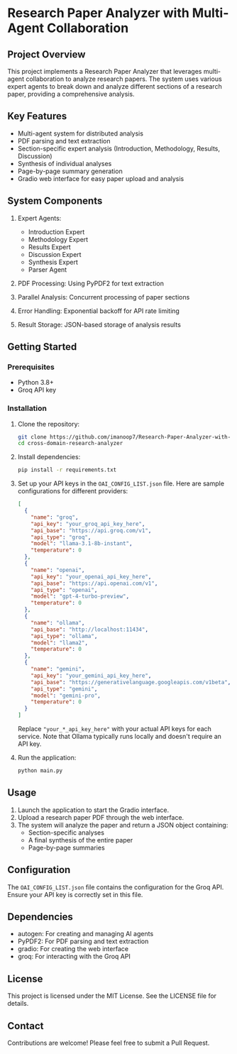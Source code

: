 # Research Paper Analyzer with Multi-Agent Collaboration

## Project Overview

This project implements a Research Paper Analyzer that leverages multi-agent collaboration to analyze research papers. The system uses various expert agents to break down and analyze different sections of a research paper, providing a comprehensive analysis.

## Key Features

- Multi-agent system for distributed analysis
- PDF parsing and text extraction
- Section-specific expert analysis (Introduction, Methodology, Results, Discussion)
- Synthesis of individual analyses
- Page-by-page summary generation
- Gradio web interface for easy paper upload and analysis

## System Components

1. Expert Agents:
   - Introduction Expert
   - Methodology Expert
   - Results Expert
   - Discussion Expert
   - Synthesis Expert
   - Parser Agent

2. PDF Processing: Using PyPDF2 for text extraction
3. Parallel Analysis: Concurrent processing of paper sections
4. Error Handling: Exponential backoff for API rate limiting
5. Result Storage: JSON-based storage of analysis results

## Getting Started

### Prerequisites

- Python 3.8+
- Groq API key

### Installation

1. Clone the repository:
   ```bash
   git clone https://github.com/imanoop7/Research-Paper-Analyzer-with-Multi-Agent-Collaboration
   cd cross-domain-research-analyzer
   ```

2. Install dependencies:
   ```bash
   pip install -r requirements.txt
   ```

3. Set up your API keys in the `OAI_CONFIG_LIST.json` file. Here are sample configurations for different providers:

   ```json
   [
     {
       "name": "groq",
       "api_key": "your_groq_api_key_here",
       "api_base": "https://api.groq.com/v1",
       "api_type": "groq",
       "model": "llama-3.1-8b-instant",
       "temperature": 0
     },
     {
       "name": "openai",
       "api_key": "your_openai_api_key_here",
       "api_base": "https://api.openai.com/v1",
       "api_type": "openai",
       "model": "gpt-4-turbo-preview",
       "temperature": 0
     },
     {
       "name": "ollama",
       "api_base": "http://localhost:11434",
       "api_type": "ollama",
       "model": "llama2",
       "temperature": 0
     },
     {
       "name": "gemini",
       "api_key": "your_gemini_api_key_here",
       "api_base": "https://generativelanguage.googleapis.com/v1beta",
       "api_type": "gemini",
       "model": "gemini-pro",
       "temperature": 0
     }
   ]
   ```

   Replace `"your_*_api_key_here"` with your actual API keys for each service. Note that Ollama typically runs locally and doesn't require an API key.

4. Run the application:
   ```bash
   python main.py
   ```

## Usage

1. Launch the application to start the Gradio interface.
2. Upload a research paper PDF through the web interface.
3. The system will analyze the paper and return a JSON object containing:
   - Section-specific analyses
   - A final synthesis of the entire paper
   - Page-by-page summaries

## Configuration

The `OAI_CONFIG_LIST.json` file contains the configuration for the Groq API. Ensure your API key is correctly set in this file.

## Dependencies

- autogen: For creating and managing AI agents
- PyPDF2: For PDF parsing and text extraction
- gradio: For creating the web interface
- groq: For interacting with the Groq API

## License

This project is licensed under the MIT License. See the LICENSE file for details.

## Contact

Contributions are welcome! Please feel free to submit a Pull Request.
